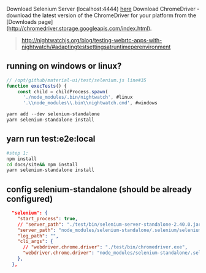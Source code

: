 

Download Selenium Server (localhost:4444)  [here](http://selenium-release.storage.googleapis.com/index.html?path=2.40/)
Download ChromeDriver - download the latest version of the ChromeDriver for your platform from the [Downloads page] (http://chromedriver.storage.googleapis.com/index.html).

>http://nightwatchjs.org/blog/testing-webrtc-apps-with-nightwatch/#adaptingtestsettingsatruntimeperenvironment

## running on windows or linux?
```javascript
// /opt/github/material-ui/test/selenium.js line#35
function execTests() {
    const child = childProcess.spawn(
      './node_modules/.bin/nightwatch', #linux
      '.\\node_modules\\.bin\\nightwatch.cmd', #windows

yarn add --dev selenium-standalone
yarn selenium-standalone install
```

## yarn run test:e2e:local
```bash
#step 1:
npm install 
cd docs/site&& npm install
yarn selenium-standalone install
```

## config selenium-standalone (should be already configured)
```json
  "selenium": {
    "start_process": true,
    // "server_path": "./test/bin/selenium-server-standalone-2.40.0.jar",
    "server_path": "node_modules/selenium-standalone/.selenium/selenium-server/3.7.1-server.jar",
    "log_path": "",
    "cli_args": {
      // "webdriver.chrome.driver": "./test/bin/chromedriver.exe",
      "webdriver.chrome.driver": "node_modules/selenium-standalone/.selenium/chromedriver/2.33-x64-chromedriver"
    },
  },
```